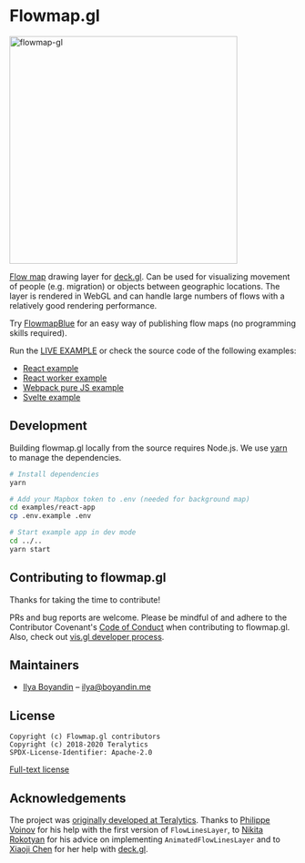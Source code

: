 # Flowmap.gl

<a href=https://flowmapblue.github.io/flowmap.gl/><img alt=flowmap-gl src=https://user-images.githubusercontent.com/351828/147912794-36eab3ce-7ce3-40d6-ad24-4a11c1bda924.jpg width=400></a>


[Flow map](https://en.wikipedia.org/wiki/Flow_map) drawing layer for [deck.gl](http://deck.gl). Can be used for visualizing movement of people (e.g. migration) or objects between geographic locations. The layer is rendered in WebGL and can handle large numbers of flows with a relatively good rendering performance.

Try [FlowmapBlue](https://flowmap.blue/) for an easy way of publishing flow maps (no programming skills required).

Run the [LIVE EXAMPLE](https://visgl.github.io/flowmap.gl/) or 
check the source code of the following examples:

 - [React example](./examples/react-app)
 - [React worker example](./examples/react-worker-app)
 - [Webpack pure JS example](./examples/webpack-app)
 - [Svelte example](./examples/svelte-app)



## Development

Building flowmap.gl locally from the source requires Node.js.
We use [yarn](https://yarnpkg.com/en/docs/install) to manage the dependencies.

```bash
# Install dependencies
yarn 

# Add your Mapbox token to .env (needed for background map)
cd examples/react-app
cp .env.example .env

# Start example app in dev mode
cd ../..
yarn start
```




## Contributing to flowmap.gl

Thanks for taking the time to contribute! 

PRs and bug reports are welcome. 
Please be mindful of and adhere to the Contributor Covenant's [Code of Conduct](CODE_OF_CONDUCT.md) when contributing to flowmap.gl. Also, check out [vis.gl developer process](https://www.github.com/visgl/tsc/tree/master/developer-process).

## Maintainers

- [Ilya Boyandin](https://github.com/ilyabo) – ilya@boyandin.me


## License

    Copyright (c) Flowmap.gl contributors
    Copyright (c) 2018-2020 Teralytics
    SPDX-License-Identifier: Apache-2.0

[Full-text license](LICENSE)


## Acknowledgements

The project was [originally developed at Teralytics](https://github.com/teralytics/flowmap.gl). Thanks to [Philippe Voinov](https://github.com/tehwalris) for his help with the first version of `FlowLinesLayer`, to [Nikita Rokotyan](https://github.com/rokotyan) for his advice on implementing `AnimatedFlowLinesLayer` and to [Xiaoji Chen](https://github.com/pessimistress) for her help with [deck.gl](http://deck.gl).
